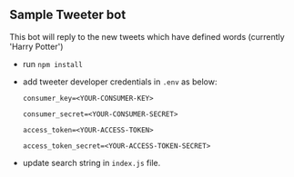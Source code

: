 ## Sample Tweeter bot
This bot will reply to the new tweets which have defined words (currently 'Harry Potter')
- run `npm install`
- add tweeter developer credentials in `.env` as below: 

  `consumer_key=<YOUR-CONSUMER-KEY>`
  
  `consumer_secret=<YOUR-CONSUMER-SECRET>`
  
  `access_token=<YOUR-ACCESS-TOKEN>`
  
  `access_token_secret=<YOUR-ACCESS-TOKEN-SECRET>`
  
 - update search string in `index.js` file.
